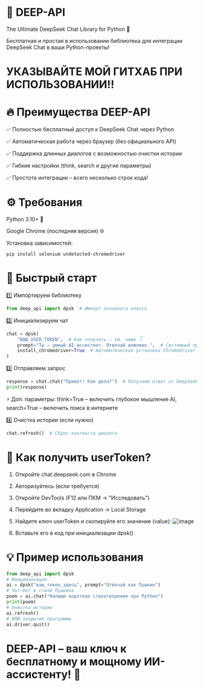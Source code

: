 # 🤖 DEEP-API
The Ultimate DeepSeek Chat Library for Python 🚀

Бесплатная и простая в использовании библиотека для интеграции DeepSeek Chat в ваши Python-проекты!

# УКАЗЫВАЙТЕ МОЙ ГИТХАБ ПРИ ИСПОЛЬЗОВАНИИ!!


# 🔥 Преимущества DEEP-API
✅ Полностью бесплатный доступ к DeepSeek Chat через Python

✅ Автоматическая работа через браузер (без официального API)

✅ Поддержка длинных диалогов с возможностью очистки истории

✅ Гибкие настройки (think, search и другие параметры)

✅ Простота интеграции – всего несколько строк кода!


# ⚙️ Требования
Python 3.10+ 🐍

Google Chrome (последняя версия) 🌐

Установка зависимостей:

```pip install selenium undetected-chromedriver```


# 🚀 Быстрый старт
1️⃣ Импортируем библиотеку
```python
from deep_api import dpsk  # Импорт основного класса
```

2️⃣ Инициализируем чат
```python
chat = dpsk(
    "ВАШ_USER_TOKEN",  # Как получить – см. ниже 👇
    prompt="Ты – умный AI-ассистент. Отвечай вежливо.",  # Системный промпт (опционально)
    install_chromedriver=True  # Автоматическая установка ChromeDriver (если не установлен), можно написать путь по которому установится драйвер
)
```

3️⃣ Отправляем запрос
```python
response = chat.chat("Привет! Как дела?")  # Получаем ответ от DeepSeek
print(response)
```

⚡ Доп. параметры: 
think=True – включить глубокое мышление AI, 
search=True – включить поиск в интернете

4️⃣ Очистка истории (если нужно)
```python
chat.refresh()  # Сброс контекста диалога
```


# 🔑 Как получить userToken?
1) Откройте chat.deepseek.com в Chrome
2) Авторизуйтесь (если требуется)
3) Откройте DevTools (F12 или ПКМ → "Исследовать")
4) Перейдите во вкладку Application → Local Storage
5) Найдите ключ userToken и скопируйте его значение (value):
![image](https://github.com/user-attachments/assets/38e79a4a-0cce-4620-bd19-def1dcdda2b4)

6) Вставьте его в код при инициализации dpsk()


# 💡 Пример использования
```python
from deep_api import dpsk
# Инициализация
ai = dpsk("ваш_токен_здесь", prompt="Отвечай как Пушкин")
# Чат-бот в стиле Пушкина
poem = ai.chat("Напиши короткое стихотворение про Python")
print(poem)
# Очистка истории
ai.refresh()
# ИЛИ закрытие программы
ai.driver.quit()
```


# DEEP-API – ваш ключ к бесплатному и мощному ИИ-ассистенту! 🎉

